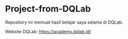 # Project-from-DQLab

Repository ini memuat hasil belajar saya selama di DQLab.

Website DQLab: https://academy.dqlab.id/
